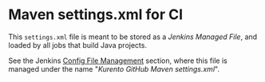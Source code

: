 # Maven settings.xml for CI

This `settings.xml` file is meant to be stored as a *Jenkins Managed File*, and loaded by all jobs that build Java projects.

See the Jenkins [Config File Management](https://ci.openvidu.io/jenkins/configfiles/index) section, where this file is managed under the name "*Kurento GitHub Maven settings.xml*".
